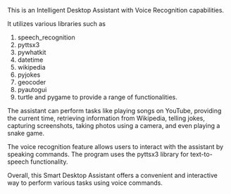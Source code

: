 This is an Intelligent Desktop Assistant with Voice Recognition capabilities. 

It utilizes various libraries such as 
1. speech_recognition 
2. pyttsx3 
3. pywhatkit 
4. datetime 
5. wikipedia 
6. pyjokes 
7. geocoder 
8. pyautogui 
9. turtle and pygame to provide a range of functionalities.

The assistant can perform tasks like playing songs on YouTube, providing the current time, retrieving information from Wikipedia, telling jokes, capturing screenshots, taking photos using a camera, and even playing a snake game.

The voice recognition feature allows users to interact with the assistant by speaking commands. The program uses the pyttsx3 library for text-to-speech functionality.

Overall, this Smart Desktop Assistant offers a convenient and interactive way to perform various tasks using voice commands.